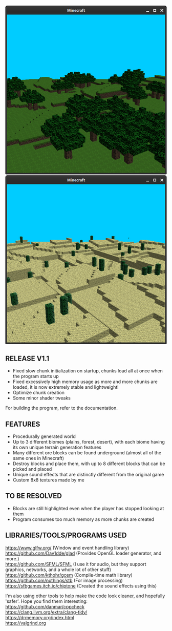 
![screenshot](./screenshots/Screenshot_2022-07-01_11-53-44.png)
![screenshot](./screenshots/Screenshot_2022-07-01_11-57-48.png)

RELEASE V1.1
------------
- Fixed slow chunk initialization on startup, chunks load all at once when the program starts up
- Fixed excessively high memory usage as more and more chunks are loaded, it is now extremely stable and lightweight!
- Optimize chunk creation
- Some minor shader tweaks


For building the program, refer to the documentation.


FEATURES
--------
- Procedurally generated world
- Up to 3 different biomes (plains, forest, desert), with each biome having its own unique terrain generation features
- Many different ore blocks can be found underground (almost all of the same ones in Minecraft)
- Destroy blocks and place them, with up to 8 different blocks that can be picked and placed
- Unique sound effects that are distinctly different from the original game
- Custom 8x8 textures made by me


TO BE RESOLVED
--------------
- Blocks are still highlighted even when the player has stopped looking at them
- Program consumes too much memory as more chunks are created

LIBRARIES/TOOLS/PROGRAMS USED
-----------------------------
https://www.glfw.org/ (Window and event handling library)<br>
https://github.com/Dav1dde/glad (Provides OpenGL loader generator, and more.)<br>
https://github.com/SFML/SFML (I use it for audio, but they support graphics, networks, and a whole lot of other stuff)<br>
https://github.com/kthohr/gcem (Compile-time math library)<br>
https://github.com/nothings/stb (For image processing)<br>
https://sfbgames.itch.io/chiptone (Created the sound effects using this)<br>


I'm also using other tools to help make the code look cleaner, and hopefully 'safer'. Hope you find them interesting:
https://github.com/danmar/cppcheck<br>
https://clang.llvm.org/extra/clang-tidy/<br>
https://drmemory.org/index.html<br>
https://valgrind.org<br>




